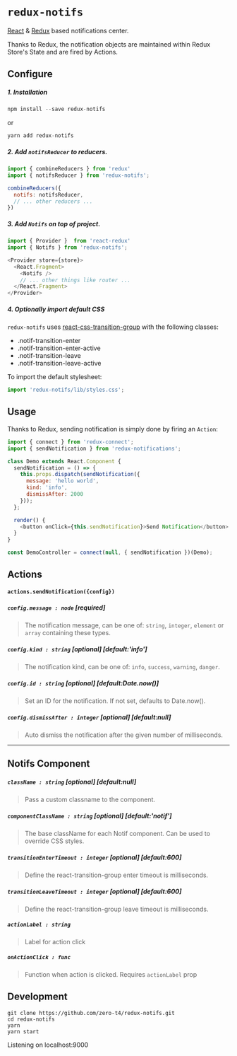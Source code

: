 # `redux-notifs`

[React](https://github.com/facebook/react) & [Redux](https://github.com/rackt/redux) based notifications center.

Thanks to Redux, the notification objects are maintained within Redux Store's State and are fired by Actions.

## Configure

##### 1. Installation

```js
npm install --save redux-notifs
```
or
```js
yarn add redux-notifs
```

##### 2. Add `notifsReducer` to reducers.
```js
import { combineReducers } from 'redux'
import { notifsReducer } from 'redux-notifs';

combineReducers({
  notifs: notifsReducer,
  // ... other reducers ...
})
```

##### 3. Add `Notifs` on top of project.
```js
import { Provider }  from 'react-redux'
import { Notifs } from 'redux-notifs';

<Provider store={store}>
  <React.Fragment>
    <Notifs />
    // ... other things like router ...
  </React.Fragment>
</Provider>
```

##### 4. Optionally import default CSS
`redux-notifs` uses [react-css-transition-group](https://facebook.github.io/react/docs/animation.html#high-level-api-reactcsstransitiongroup) with the following classes:
- .notif-transition-enter
- .notif-transition-enter-active
- .notif-transition-leave
- .notif-transition-leave-active

To import the default stylesheet:
```js
import 'redux-notifs/lib/styles.css';
```

## Usage

Thanks to Redux, sending notification is simply done by firing an `Action`:

``` javascript
import { connect } from 'redux-connect';
import { sendNotification } from 'redux-notifications';

class Demo extends React.Component {
  sendNotification = () => {
    this.props.dispatch(sendNotification({
      message: 'hello world',
      kind: 'info',
      dismissAfter: 2000
    }));
  };

  render() {
    <button onClick={this.sendNotification}>Send Notification</button>
  }
}

const DemoController = connect(null, { sendNotification })(Demo);

```

## Actions

#### `actions.sendNotification({config})`

##### `config.message : node` [required]
> The notification message, can be one of: `string`, `integer`, `element` or `array` containing these types.

##### `config.kind : string` [optional] [default:'info']
> The notification kind, can be one of: `info`, `success`, `warning`, `danger`.

##### `config.id : string` [optional] [default:Date.now()]
> Set an ID for the notification. If not set, defaults to Date.now().

##### `config.dismissAfter : integer` [optional] [default:null]
> Auto dismiss the notification after the given number of milliseconds.

---

## Notifs Component

##### `className : string` [optional] [default:null]
> Pass a custom classname to the <Notifs /> component.

##### `componentClassName : string` [optional] [default:'notif']
> The base className for each Notif component. Can be used to override CSS styles.

##### `transitionEnterTimeout : integer` [optional] [default:600]
> Define the react-transition-group enter timeout is milliseconds.

##### `transitionLeaveTimeout : integer` [optional] [default:600]
> Define the react-transition-group leave timeout is milliseconds.

##### `actionLabel : string`
> Label for action click

##### `onActionClick : func`
> Function when action is clicked. Requires `actionLabel` prop

## Development

```
git clone https://github.com/zero-t4/redux-notifs.git
cd redux-notifs
yarn
yarn start
```
Listening on localhost:9000
